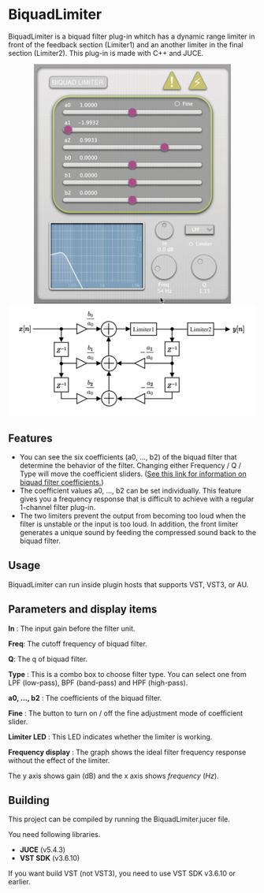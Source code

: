 # BiquadLimiter

BiquadLimiter is a biquad filter plug-in whitch has a dynamic range limiter in front of the feedback section (Limiter1) and an another limiter in the final section (Limiter2). This plug-in is made with C++  and JUCE. 

<div align="center"><img src="screenshot.gif" width="400px"></div>

<div align="center"><img src="BiquadLimiterAlgorithm.svg" width="600px"></div>

## Features

- You can see the six coefficients (a0, ..., b2) of the biquad filter that determine the behavior of the filter. Changing either Frequency / Q / Type will move the coefficient sliders. ([See this link for information on biquad filter coefficients.](https://www.w3.org/2011/audio/audio-eq-cookbook.html))
- The coefficient values a0, ..., b2 can be set individually. This feature gives you a frequency response that is difficult to achieve with a regular 1-channel filter plug-in.
- The two limiters prevent the output from becoming too loud when the filter is unstable or the input is too loud. In addition, the front limiter generates a unique sound by feeding the compressed sound back to the biquad filter.

## Usage

BiquadLimiter can run inside plugin hosts that supports VST, VST3, or AU.

## Parameters and display items

**In** : The input gain before the filter unit. 

**Freq**: The cutoff frequency of biquad filter. 

**Q**:  The q of biquad filter. 

**Type** : This is a combo box to choose filter type. You can select one from LPF (low-pass), BPF (band-pass) and HPF (high-pass). 

**a0, ..., b2** : The coefficients of the biquad filter.

**Fine** : The button to turn on / off the fine adjustment mode of coefficient slider.

**Limiter LED** : This LED indicates whether the limiter is working.

**Frequency display** : The graph shows the ideal filter frequency response without the effect of the limiter. 

The y axis shows gain (dB) and the x axis shows *frequency* (*Hz*). 

## Building

This project can be compiled by running the BiquadLimiter.jucer file.

You need following libraries.

- **JUCE**  (v5.4.3)
- **VST SDK** (v3.6.10) 

If you want build VST (not VST3), you need to use VST SDK v3.6.10 or earlier.